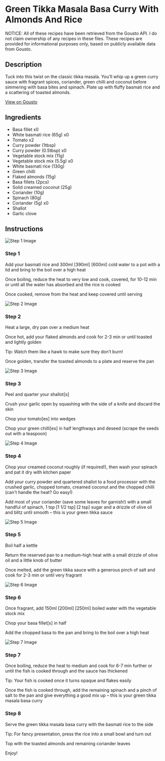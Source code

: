 # Green Tikka Masala Basa Curry With Almonds And Rice

NOTICE: All of these recipes have been retrieved from the Gousto API. I do not claim ownership of any recipes in these files. These recipes are provided for informational purposes only, based on publicly available data from Gousto.

## Description

Tuck into this twist on the classic tikka masala. You’ll whip up a green curry sauce with fragrant spices, coriander, green chilli and coconut before simmering with basa bites and spinach. Plate up with fluffy basmati rice and a scattering of toasted almonds.

[View on Gousto](https://www.gousto.co.uk/recipes/cookbook/green-tikka-masala-basa-curry-with-almonds-rice)

## Ingredients

- Basa fillet x0
- White basmati rice (65g) x0
- Tomato x2
- Curry powder (1tbsp)
- Curry powder (0.5tbsp) x0
- Vegetable stock mix (11g)
- Vegetable stock mix (5.5g) x0
- White basmati rice (130g)
- Green chilli
- Flaked almonds (15g)
- Basa fillets (2pcs)
- Solid creamed coconut (25g)
- Coriander (10g)
- Spinach (80g)
- Coriander (5g) x0
- Shallot
- Garlic clove

## Instructions

![Step 1 Image](https://production-media.gousto.co.uk/cms/recipe-step-image/step-1-1678800913079-x200.jpg)

### Step 1

Add your basmati rice and 300ml <span class="text-purple">[390ml]</span> <span class="text-danger">[600ml]</span> cold water to a pot with a lid and bring to the boil over a high heat

Once boiling, reduce the heat to very low and cook, covered, for 10-12 min or until all the water has absorbed and the rice is cooked

Once cooked, remove from the heat and keep covered until serving

![Step 2 Image](https://production-media.gousto.co.uk/cms/recipe-step-image/step-2-1678800917328-x200.jpg)

### Step 2

Heat a large, dry pan over a medium heat

Once hot, add your flaked almonds and cook for 2-3 min or until toasted and lightly golden

Tip: Watch them like a hawk to make sure they don’t burn!

Once golden, transfer the toasted almonds to a plate and reserve the pan

![Step 3 Image](https://production-media.gousto.co.uk/cms/recipe-step-image/step-3-1678800921636-x200.jpg)

### Step 3

Peel and quarter your shallot[s]

Crush your garlic open by squashing with the side of a knife and discard the skin

Chop your tomato[es] into wedges

Chop your green chilli[es] in half lengthways and deseed (scrape the seeds out with a teaspoon)

![Step 4 Image](https://production-media.gousto.co.uk/cms/recipe-step-image/step-4-1678800926298-x200.jpg)

### Step 4

Chop your creamed coconut roughly (if required!), then wash your spinach and pat it dry with kitchen paper

Add your curry powder and quartered shallot to a food processor with the crushed garlic, chopped tomato, creamed coconut and the chopped chilli (can't handle the heat? Go easy!)

Add most of your coriander (save some leaves for garnish!) with a small handful of spinach, 1 tsp <span class="text-purple">[1 1/2 tsp]</span> <span class="text-danger">[2 tsp]</span> sugar and a drizzle of olive oil and blitz until smooth – this is your green tikka sauce

![Step 5 Image](https://production-media.gousto.co.uk/cms/recipe-step-image/step-5-1678800931145-x200.jpg)

### Step 5

Boil half a kettle

Return the reserved pan to a medium-high heat with a small drizzle of olive oil and a little knob of butter

Once melted, add the green tikka sauce with a generous pinch of salt and cook for 2-3 min or until very fragrant

![Step 6 Image](https://production-media.gousto.co.uk/cms/recipe-step-image/step-6-1678800942392-x200.jpg)

### Step 6

Once fragrant, add 150ml <span class="text-purple">[200ml] </span><span class="text-danger">[250ml]</span> boiled water with the vegetable stock mix

Chop your basa fillet[s] in half

Add the chopped basa to the pan and bring to the boil over a high heat

![Step 7 Image](https://production-media.gousto.co.uk/cms/recipe-step-image/step-7-1678800947720-x200.jpg)

### Step 7

Once boiling, reduce the heat to medium and cook for 6-7 min further or until the fish is cooked through and the sauce has thickened

Tip: Your fish is cooked once it turns opaque and flakes easily

Once the fish is cooked through, add the remaining spinach and a pinch of salt to the pan and give everything a good mix up – this is your green tikka masala basa curry

### Step 8

Serve the green tikka masala basa curry with the basmati rice to the side

Tip: For fancy presentation, press the rice into a small bowl and turn out

Top with the toasted almonds and remaining coriander leaves

Enjoy!

